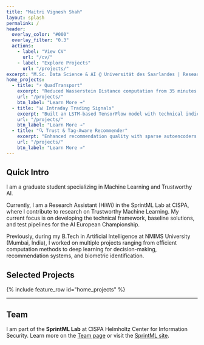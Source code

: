 ```yaml
---
title: "Maitri Vignesh Shah"
layout: splash
permalink: /
header:
  overlay_color: "#000"
  overlay_filter: "0.3"
  actions:
    - label: "View CV"
      url: "/cv/"
    - label: "Explore Projects"
      url: "/projects/"
excerpt: "M.Sc. Data Science & AI @ Universität des Saarlandes | Research Assistant @ CISPA"
home_projects:
  - title: "⚡ QuadTransport"
    excerpt: "Reduced Wasserstein Distance computation from 35 minutes to 12 seconds using algorithmic improvements in Java. <a href='https://github.com/maitri01/QuadTransport' target='_blank' rel='noopener'>GitHub</a>"
    url: "/projects/"
    btn_label: "Learn More →"
  - title: "📊 Intraday Trading Signals"
    excerpt: "Built an LSTM-based TensorFlow model with technical indicators (SMA, RSI, MACD), achieving 20% ROI after cross-validation. <a href='https://github.com/maitri01/Intraday-Trading-Signals-using-a-Classification-LSTM-Model' target='_blank' rel='noopener'>GitHub</a>"
    url: "/projects/"
    btn_label: "Learn More →"
  - title: "🔍 Trust & Tag‑Aware Recommender"
    excerpt: "Enhanced recommendation quality with sparse autoencoders on trust and tag data. <a href='https://github.com/maitri01/Trust-and-Tag-aware-Recommendation-Systems' target='_blank' rel='noopener'>GitHub</a>"
    url: "/projects/"
    btn_label: "Learn More →"
---
```


## Quick Intro

I am a graduate student specializing in Machine Learning and Trustworthy AI.

Currently, I am a Research Assistant (HiWi) in the SprintML Lab at CISPA, where I contribute to research on Trustworthy Machine Learning. My current focus is on developing the technical framework, baseline solutions, and test pipelines for the AI European Championship.

Previously, during my B.Tech in Artificial Intelligence at NMIMS University (Mumbai, India), I worked on multiple projects ranging from efficient computation methods to deep learning for decision-making, recommendation systems, and biometric identification.

## Selected Projects

{% include feature_row id="home_projects" %}

---

## Team

I am part of the <strong>SprintML Lab</strong> at CISPA Helmholtz Center for Information Security.
Learn more on the <a href="/team/">Team page</a> or visit the <a href="https://sprintml.com/team/">SprintML site</a>.

